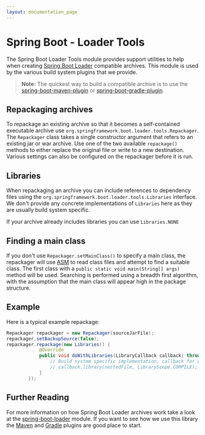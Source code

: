 ```yaml
---
layout: documentation_page
---
```

# Spring Boot - Loader Tools
The Spring Boot Loader Tools module provides support utilities to help when creating
[Spring Boot Loader](../spring-boot-loader/README.html) compatible archives. This module is
used by the various build system plugins that we provide.

> **Note:** The quickest way to build a compatible archive is to use the
> [spring-boot-maven-plugin](../spring-boot-maven-plugin/README.html) or
> [spring-boot-gradle-plugin](../spring-boot-gradle-plugin/README.html).

## Repackaging archives
To repackage an existing archive so that it becomes a self-contained executable archive
use `org.springframework.boot.loader.tools.Repackager`. The `Repackager` class takes a
single constructor argument that refers to an existing jar or war archive. Use one of the
two available `repackage()` methods to either replace the original file or write to a new
destination. Various settings can also be configured on the repackager before it is
run.

## Libraries
When repackaging an archive you can include references to dependency files using the
`org.springframework.boot.loader.tools.Libraries` interface. We don't provide any
concrete implementations of `Libraries` here as they are usually build system specific.

If your archive already includes libraries you can use `Libraries.NONE`

## Finding a main class
If you don't use `Repackager.setMainClass()` to specify a main class, the repackager will
use [ASM](http://asm.ow2.org/) to read class files and attempt to find a suitable class.
The first class with a `public static void main(String[] args)` method will be used.
Searching is performed using a breadth first algorithm, with the assumption that the main
class will appear high in the package structure.

## Example
Here is a typical example repackage:

```java
Repackager repackager = new Repackager(sourceJarFile);
repackager.setBackupSource(false);
repackager.repackage(new Libraries() {
			@Override
			public void doWithLibraries(LibraryCallback callback) throws IOException {
				// Build system specific implementation, callback for each dependency
				// callback.library(nestedFile, LibraryScope.COMPILE);
			}
		});

```

## Further Reading
For more information on how Spring Boot Loader archives work take a look at the
[spring-boot-loader](../spring-boot-loader/README.html) module. If you want to see how we use this
library the [Maven](../spring-boot-maven-plugin/README.html) and
[Gradle](../spring-boot-gradle-plugin/README.html) plugins are good place to start.
